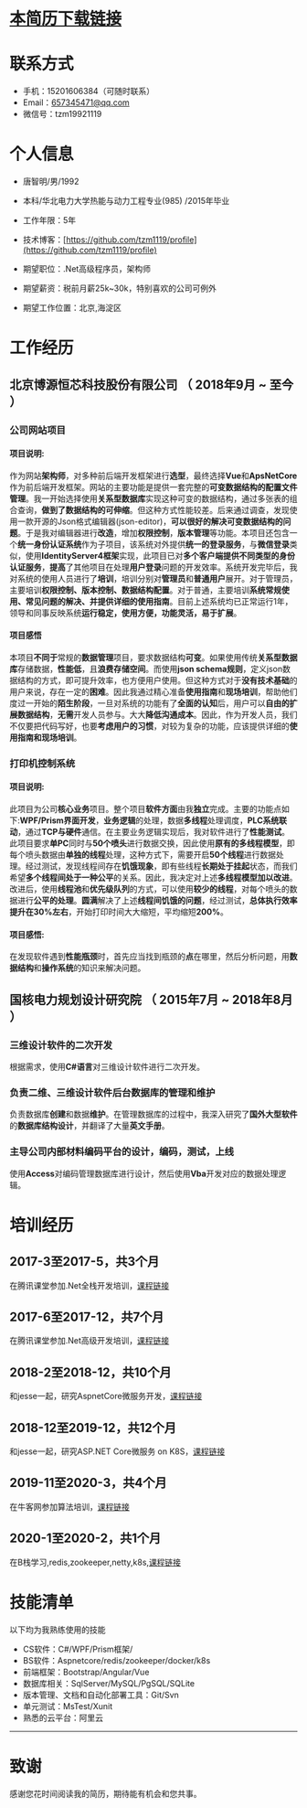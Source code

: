 # [本简历下载链接](https://github.com/tzm1119/profile/raw/master/C#-Net工作5年-唐智明简历.pdf)
# 联系方式

- 手机：15201606384（可随时联系）
- Email：657345471@qq.com 
- 微信号：tzm19921119


# 个人信息

 - 唐智明/男/1992 
 - 本科/华北电力大学热能与动力工程专业(985) /2015年毕业
 - 工作年限：5年
 - 技术博客：[https://github.com/tzm1119/profile](https://github.com/tzm1119/profile)

 - 期望职位：.Net高级程序员，架构师
 - 期望薪资：税前月薪25k~30k，特别喜欢的公司可例外
 - 期望工作位置：北京,海淀区

# 工作经历

## 北京博源恒芯科技股份有限公司 （ 2018年9月 ~ 至今 ）

### 公司网站项目 

#### 项目说明:
作为网站**架构师**，对多种前后端开发框架进行**选型**，最终选择**Vue**和**ApsNetCore**作为前后端开发框架。网站的主要功能是提供一套完整的**可变数据结构的配置文件管理**。我一开始选择使用**关系型数据库**实现这种可变的数据结构，通过多张表的组合查询，**做到了数据结构的可伸缩**。但这种方式性能较差。后来通过调查，发现使用一款开源的Json格式编辑器(json-editor)，**可以很好的解决可变数据结构的问题**。于是我对编辑器进行**改造**，增加**权限控制**，**版本管理**等功能。本项目还包含一个**统一身份认证系统**作为子项目，该系统对外提供**统一的登录服务**，与**微信登录**类似，使用**IdentityServer4框架**实现，此项目已对**多个客户端提供不同类型的身份认证服务**，**提高**了其他项目在处理**用户登录**问题的开发效率。系统开发完毕后，我对系统的使用人员进行了**培训**，培训分别对**管理员**和**普通用户**展开。对于管理员，主要培训**权限控制、版本控制、数据结构配置**。对于普通，主要培训**系统常规使用、常见问题的解决、并提供详细的使用指南**。目前上述系统均已正常运行1年，领导和同事反映系统**运行稳定，使用方便，功能灵活，易于扩展**。

#### 项目感悟

本项目**不同于**常规的**数据管理**项目，要求数据结构**可变**。如果使用传统**关系型数据库**存储数据，**性能低**，且**浪费存储空间**。而使用**json schema规则**，定义json数据结构的方式，即可提升效率，也方便用户使用。但这种方式对于**没有技术基础**的用户来说，存在一定的**困难**。因此我通过精心准备**使用指南**和**现场培训**，帮助他们度过一开始的**陌生阶段**，一旦对系统的功能有了**全面的认知**后，用户可以**自由的扩展数据结构**，**无需**开发人员参与。大大**降低沟通成本**。因此，作为开发人员，我们不仅要把代码写好，也要**考虑用户的习惯**，对较为复杂的功能，应该提供详细的**使用指南和现场培训**。

### 打印机控制系统 

#### 项目说明:

此项目为公司**核心业务**项目。整个项目**软件方面**由我**独立**完成。主要的功能点如下:**WPF/Prism界面开发**，**业务逻辑**的处理，数据**多线程**处理调度，**PLC系统联动**，通过**TCP与硬件**通信。在主要业务逻辑实现后，我对软件进行了**性能测试**。此项目要求**单PC**同时与**50个喷头**进行数据交换，因此使用**原有的多线程模型**，即每个喷头数据由**单独的线程**处理，这种方式下，需要开启**50个线程**进行数据处理。经过测试，发现线程间存在**饥饿现象**，即有些线程**长期处于挂起**状态，而我们希望**多个线程间处于一种公平**的关系。因此，我决定对上述**多线程模型加以改进**。改进后，使用**线程池**和**优先级队列**的方式，可以使用**较少的线程**，对每个喷头的数据进行**公平的处理**。**圆满**解决了上述**线程间饥饿的问题**，经过测试，**总体执行效率提升在30%左右**，开始打印时间大大缩短，平均缩短**200%**。

#### 项目感悟:

在发现软件遇到**性能瓶颈**时，首先应当找到瓶颈的**点**在哪里，然后分析问题，用**数据结构**和**操作系统**的知识来解决问题。


## 国核电力规划设计研究院 （ 2015年7月 ~ 2018年8月 ）

### 三维设计软件的二次开发

根据需求，使用**C#语言**对三维设计软件进行二次开发。

### 负责二维、三维设计软件后台数据库的管理和维护

负责数据库**创建**和数据**维护**。在管理数据库的过程中，我深入研究了**国外大型软件**的**数据库结构设计**，并翻译了大量**英文手册**。

### 主导公司内部材料编码平台的设计，编码，测试，上线

使用**Access**对编码管理数据库进行设计，然后使用**Vba**开发对应的数据处理逻辑。

# 培训经历

## 2017-3至2017-5，共3个月

在腾讯课堂参加.Net全栈开发培训，[课程链接](https://ke.qq.com/course/59314)

## 2017-6至2017-12，共7个月

在腾讯课堂参加.Net高级开发培训，[课程链接](https://ke.qq.com/course/62618#term_id=100579437)

## 2018-2至2018-12，共10个月

和jesse一起，研究AspnetCore微服务开发，[课程链接](http://video.jessetalk.cn/)

## 2018-12至2019-12，共12个月

和jesse一起，研究ASP.NET Core微服务 on K8S，[课程链接](http://video.jessetalk.cn/)

## 2019-11至2020-3，共4个月

在牛客网参加算法培训，[课程链接](https://www.nowcoder.com/courses)

## 2020-1至2020-2，共1个月

在B栈学习,redis,zookeeper,netty,k8s,[课程链接](https://www.bilibili.com/)

# 技能清单

以下均为我熟练使用的技能

- CS软件：C#/WPF/Prism框架/
- BS软件：Aspnetcore/redis/zookeeper/docker/k8s
- 前端框架：Bootstrap/Angular/Vue
- 数据库相关：SqlServer/MySQL/PgSQL/SQLite
- 版本管理、文档和自动化部署工具：Git/Svn
- 单元测试：MsTest/Xunit
- 熟悉的云平台：阿里云
      
---      
# 致谢
感谢您花时间阅读我的简历，期待能有机会和您共事。
      

    
    

